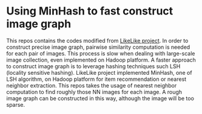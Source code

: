 
# Using MinHash to fast construct image graph

This repos contains the codes modified from [LikeLike project](http://code.google.com/p/likelike/). In order to construct precise image graph, pairwise similarity computation is needed for each pair of images. This process is slow when dealing with large-scale image collection, even implemented on Hadoop platform. A faster approach to construct image graph is to leverage hashing techniques such LSH (locality sensitive hashing). LikeLike project implemented MinHash, one of LSH algorithm, on Hadoop platform for item recommendation or nearest neighbor extraction. This repos takes the usage of nearest neighbor computation to find roughly those NN images for each image. A rough image graph can be constructed in this way, although the image will be too sparse. 


